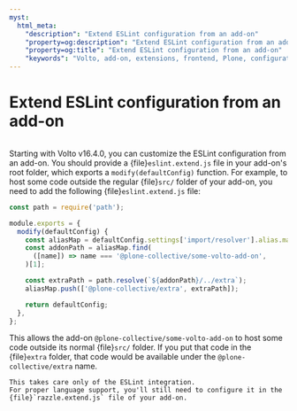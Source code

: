 ```yaml
---
myst:
  html_meta:
    "description": "Extend ESLint configuration from an add-on"
    "property=og:description": "Extend ESLint configuration from an add-on"
    "property=og:title": "Extend ESLint configuration from an add-on"
    "keywords": "Volto, add-on, extensions, frontend, Plone, configuration, ESLint, lint"
---
```


# Extend ESLint configuration from an add-on

```{versionadded} Volto 16.4.0
```

Starting with Volto v16.4.0, you can customize the ESLint configuration from an add-on.
You should provide a {file}`eslint.extend.js` file in your add-on's root folder, which exports a `modify(defaultConfig)` function.
For example, to host some code outside the regular {file}`src/` folder of your add-on, you need to add the following {file}`eslint.extend.js` file:

```js
const path = require('path');

module.exports = {
  modify(defaultConfig) {
    const aliasMap = defaultConfig.settings['import/resolver'].alias.map;
    const addonPath = aliasMap.find(
      ([name]) => name === '@plone-collective/some-volto-add-on',
    )[1];

    const extraPath = path.resolve(`${addonPath}/../extra`);
    aliasMap.push(['@plone-collective/extra', extraPath]);

    return defaultConfig;
  },
};
```

This allows the add-on `@plone-collective/some-volto-add-on` to host some code outside its normal {file}`src/` folder.
If you put that code in the {file}`extra` folder, that code would be available under the `@plone-collective/extra` name.

```{note}
This takes care only of the ESLint integration.
For proper language support, you'll still need to configure it in the {file}`razzle.extend.js` file of your add-on.
```
